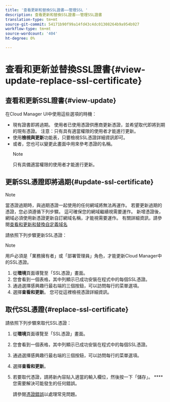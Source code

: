 ```yaml
---
title: '查看更新和替換SSL證書——管理SSL '
description: 查看更新和替換SSL證書——管理SSL證書
translation-type: tm+mt
source-git-commit: 54171b90f99a14fd43c4dc01308264b9a954b927
workflow-type: tm+mt
source-wordcount: '404'
ht-degree: 0%

---
```



# 查看和更新並替換SSL證書{#view-update-replace-ssl-certificate}

## 查看和更新SSL證書{#view-update}

在Cloud Manager UI中使用這些選項的時機：

* 現有證書即將過期。 使用者已使用憑證供應商更新憑證，並希望取代即將到期的現有憑證。 注意：只有具有適當權限的使用者才能進行更新。
* 使用&#x200B;**檢視與更新**&#x200B;功能表，只要檢視SSL憑證詳細資訊即可。
* 或者，您也可以變更此畫面中用來參考憑證的名稱。
   >[!NOTE]
   >只有具備適當權限的使用者才能進行更新。


## 更新SSL憑證即將過期{#update-ssl-certificate}

>[!NOTE]
>當憑證過期時，與過期憑證一起使用的任何網域將無法再運作。 若要更新過期的憑證，您必須遵循下列步驟。 這可確保您的網域繼續視需要運作。 新增憑證後，網域必須使用新憑證更新自訂網域名稱，才能視需要運作。 有關詳細資訊，請參閱[查看和更新和替換自定義域名](/help/implementing/cloud-manager/custom-domain-names/view-update-replace-custom-domain-name.md)

請依照下列步驟更新SSL憑證：

>[!NOTE]
>用戶必須是「業務擁有者」或「部署管理員」角色，才能更新Cloud Manager中的SSL憑證。

1. 從&#x200B;**環境**&#x200B;頁面導覽至「SSL憑證」畫面。
1. 您會看到一個表格，其中列顯示已成功安裝在程式中的每個SSL憑證。
1. 通過選擇感興趣行最右端的三個按鈕，可以訪問每行的菜單選項。
1. 選擇&#x200B;**查看和更新**。 您可從這裡檢視憑證詳細資訊。

## 取代SSL憑證{#replace-ssl-certificate}

請依照下列步驟來取代SSL憑證：

1. 從&#x200B;**環境**&#x200B;頁面導覽至「SSL憑證」畫面。
1. 您會看到一個表格，其中列顯示已成功安裝在程式中的每個SSL憑證。
1. 通過選擇感興趣行最右端的三個按鈕，可以訪問每行的菜單選項。
1. 選擇&#x200B;**查看和更新**。
1. 若要取代憑證，請將新內容貼入適當的輸入欄位，然後按一下「儲存」。 ****&#x200B;您需要解決可能發生的任何錯誤。

   請參閱[憑證錯誤](/help/implementing/cloud-manager/managing-ssl-certifications/add-ssl-certificate.md#certificate-error)以處理常見問題。